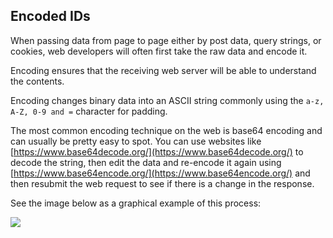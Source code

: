 ## **Encoded IDs**

When passing data from page to page either by post data, query strings, or cookies, web developers will often first take the raw data and encode it. 

Encoding ensures that the receiving web server will be able to understand the contents. 

Encoding changes binary data into an ASCII string commonly using the `a-z, A-Z, 0-9 and =` character for padding.

The most common encoding technique on the web is base64 encoding and can usually be pretty easy to spot. You can use websites like [https://www.base64decode.org/](https://www.base64decode.org/) to decode the string, then edit the data and re-encode it again using [https://www.base64encode.org/](https://www.base64encode.org/) and then resubmit the web request to see if there is a change in the response.  
  
See the image below as a graphical example of this process:  

  

  

![](https://tryhackme-images.s3.amazonaws.com/user-uploads/5efe36fb68daf465530ca761/room-content/5f2cbe5c4ab4a274420bc9a9afc9202d.png)